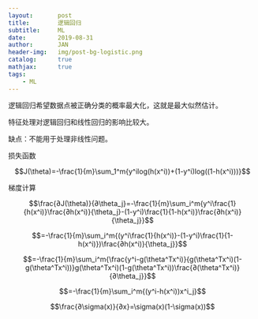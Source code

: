 ```yaml
---
layout:       post
title:        逻辑回归
subtitle:     ML
date:         2019-08-31
author:       JAN
header-img:   img/post-bg-logistic.png
catalog:      true
mathjax:	  true
tags:
    - ML
---
```


逻辑回归希望数据点被正确分类的概率最大化，这就是最大似然估计。

特征处理对逻辑回归和线性回归的影响比较大。

缺点：不能用于处理非线性问题。

损失函数

$$J(\theta)=-\frac{1}{m}\sum_1^m{y^ilog(h(x^i))+(1-y^i)log((1-h(x^i)))}$$

梯度计算

$$\frac{∂J(\theta)}{∂\theta_j}=-\frac{1}{m}\sum_i^m{y^i\frac{1}{h(x^i)}\frac{∂h(x^i)}{\theta_j}-(1-y^i)\frac{1}{1-h(x^i)}\frac{∂h(x^i)}{\theta_j}}$$

$$=-\frac{1}{m}\sum_i^m{(y^i\frac{1}{h(x^i)}-(1-y^i)\frac{1}{1-h(x^i)})\frac{∂h(x^i)}{\theta_j}}$$

$$=-\frac{1}{m}\sum_i^m{\frac{y^i-g(\theta^Tx^i)}{g(\theta^Tx^i)(1-g(\theta^Tx^i))}g(\theta^Tx^i)(1-g(\theta^Tx^i))\frac{∂(\theta^Tx^i)}{∂\theta_j}}$$

$$=-\frac{1}{m}\sum_i^m{(y^i-h(x^i))x^i_j}$$

$$\frac{∂\sigma(x)}{∂x}=\sigma(x)(1-\sigma(x))$$

